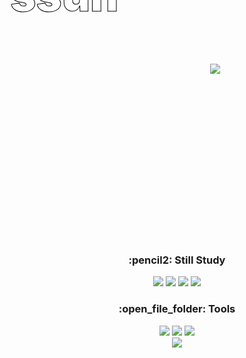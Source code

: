 <!--
### Hi there 👋


**Hwangseoeun/Hwangseoeun** is a ✨ _special_ ✨ repository because its `README.md` (this file) appears on your GitHub profile.

Here are some ideas to get you started:

- 🔭 I’m currently working on ...
- 🌱 I’m currently learning ...
- 👯 I’m looking to collaborate on ...
- 🤔 I’m looking for help with ...
- 💬 Ask me about ...
- 📫 How to reach me: ...
- 😄 Pronouns: ...
- ⚡ Fun fact: ...
-->
<header align="left">
    <!-- <img src="https://capsule-render.vercel.app/api?type=venom&color=0:5CD1E5,100:4374D9&fontColor=061329&height=300&section=header&text=SSUN&fontSize=70&animation=fadeIn" /> -->
    <!-- 
    <img src="https://capsule-render.vercel.app/api?type=venom&color=0:5CD1E5,100:4374D9s&height=300&section=header" />
    <span
        style="
          font-size: 50px;
          font-weight: 900;
          background: linear-gradient(to right, rgb(0, 0, 0) 30%, rgb(255, 255, 255));
          color: transparent;
          -webkit-background-clip: text;
          margin-right: -5px;
        "
        >HWANG</span
      >
      <span
        style="
          font-size: 50px;
          font-weight: 900;
          background: linear-gradient(to left, rgb(0, 0, 0) 30%, rgb(255, 255, 255));
          color: transparent;
          -webkit-background-clip: text;
        "
        >SEOEUN</span>
    -->
    <div style="
        display: absolute;
        width: 100%;
        height: 300px;
        top: 0;
        left: 0;
    ">
        <img src="https://capsule-render.vercel.app/api?type=venom&color=0:5CD1E5,100:4374D9&height=300&section=header" style="position: relative; left: 150px;">
        <span style="
        -webkit-text-stroke: 1px black;
        color: white;
        font-size: 70px;
        font-weight: 900;
        position: relative;
        bottom: 100px;
        right: 190px;
">ssun</span>
    </div>
</header>
<div align="center">
    <h3>:pencil2: Still Study</h3>
    <img src="https://img.shields.io/badge/Java-ED8B00?style=for-the-badge&logo=java&logoColor=white">
    <img src="https://img.shields.io/badge/Spring-6DB33F?style=for-the-badge&logo=Spring&logoColor=white">
    <img src="https://img.shields.io/badge/SpringBoot-6DB33F?style=for-the-badge&logo=SpringBoot&logoColor=white">
    <img src="https://img.shields.io/badge/MySQL-4479A1?style=for-the-badge&logo=MySQL&logoColor=white">
</div>
<div align="center">
    <h3>:open_file_folder: Tools</h3>
    <img src="https://img.shields.io/badge/IntelliJIDEA-000000.svg?style=for-the-badge&logo=intellij-idea&logoColor=white">
    <img src="https://img.shields.io/badge/git-%23F05033.svg?style=for-the-badge&logo=git&logoColor=white">
    <img src="https://img.shields.io/badge/github-%23121011.svg?style=for-the-badge&logo=github&logoColor=white">
</div>

<div align="center">
    <img src="https://github-readme-stats.vercel.app/api/top-langs/?username=Hwangseoeun&layout=compact">
    <!-- <img src="https://github-readme-stats.vercel.app/api?username=Hwangseoeun&show_icons=true&theme=radical"> -->
</div>
